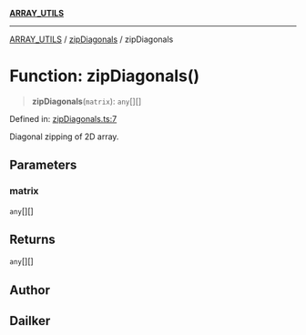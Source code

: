 [**ARRAY_UTILS**](../../README.md)

***

[ARRAY_UTILS](../../README.md) / [zipDiagonals](../README.md) / zipDiagonals

# Function: zipDiagonals()

> **zipDiagonals**(`matrix`): `any`[][]

Defined in: [zipDiagonals.ts:7](https://github.com/dailker/everyutil/blob/db1e809d4c097dd2ba5f952e07c115f09a518c6c/src/array/zipDiagonals.ts#L7)

Diagonal zipping of 2D array.

## Parameters

### matrix

`any`[][]

## Returns

`any`[][]

## Author

## Dailker
